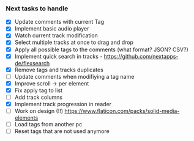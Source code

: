### Next tasks to handle

- [x] Update comments with current Tag
- [x] Implement basic audio player
- [x] Watch current track modification
- [x] Select multiple tracks at once to drag and drop
- [x] Apply all possible tags to the comments (what format? JSON? CSV?)
- [x] Implement quick search in tracks - https://github.com/nextapps-de/flexsearch
- [x] Remove tags and tracks duplicates
- [ ] Update comments when modifiying a tag name
- [x] Improve scroll -> per element
- [x] Fix apply tag to list
- [ ] Add track columns
- [x] Implement track progression in reader
- [ ] Work on design (!!) https://www.flaticon.com/packs/solid-media-elements
- [ ] Load tags from another pc
- [ ] Reset tags that are not used anymore
